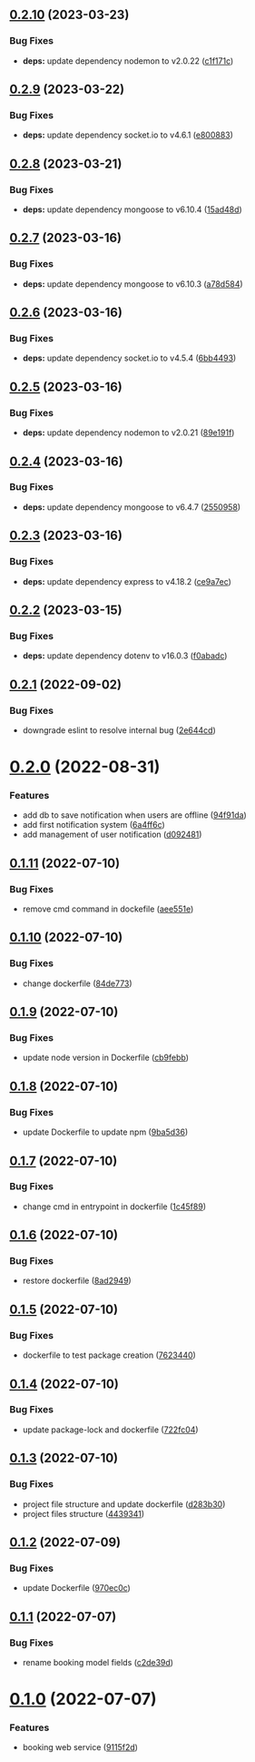 ## [0.2.10](https://github.com/SmartWasteCollection/booking-microservice/compare/v0.2.9...v0.2.10) (2023-03-23)


### Bug Fixes

* **deps:** update dependency nodemon to v2.0.22 ([c1f171c](https://github.com/SmartWasteCollection/booking-microservice/commit/c1f171ce3b79dad81c4a1a2f1f4ecadd1a12ed18))

## [0.2.9](https://github.com/SmartWasteCollection/booking-microservice/compare/v0.2.8...v0.2.9) (2023-03-22)


### Bug Fixes

* **deps:** update dependency socket.io to v4.6.1 ([e800883](https://github.com/SmartWasteCollection/booking-microservice/commit/e800883451f89ab5bbae77c2d8956a834858c4ce))

## [0.2.8](https://github.com/SmartWasteCollection/booking-microservice/compare/v0.2.7...v0.2.8) (2023-03-21)


### Bug Fixes

* **deps:** update dependency mongoose to v6.10.4 ([15ad48d](https://github.com/SmartWasteCollection/booking-microservice/commit/15ad48d4fe029a9ebe102e41389a4f5ac6d292b2))

## [0.2.7](https://github.com/SmartWasteCollection/booking-microservice/compare/v0.2.6...v0.2.7) (2023-03-16)


### Bug Fixes

* **deps:** update dependency mongoose to v6.10.3 ([a78d584](https://github.com/SmartWasteCollection/booking-microservice/commit/a78d584c8fc4ac72e027ae4e54d05720a7e37625))

## [0.2.6](https://github.com/SmartWasteCollection/booking-microservice/compare/v0.2.5...v0.2.6) (2023-03-16)


### Bug Fixes

* **deps:** update dependency socket.io to v4.5.4 ([6bb4493](https://github.com/SmartWasteCollection/booking-microservice/commit/6bb4493f07aa050f1bafd397a548ace4be9239b0))

## [0.2.5](https://github.com/SmartWasteCollection/booking-microservice/compare/v0.2.4...v0.2.5) (2023-03-16)


### Bug Fixes

* **deps:** update dependency nodemon to v2.0.21 ([89e191f](https://github.com/SmartWasteCollection/booking-microservice/commit/89e191fc934a0aca16ccfb5a6d6d1c9041d9266e))

## [0.2.4](https://github.com/SmartWasteCollection/booking-microservice/compare/v0.2.3...v0.2.4) (2023-03-16)


### Bug Fixes

* **deps:** update dependency mongoose to v6.4.7 ([2550958](https://github.com/SmartWasteCollection/booking-microservice/commit/2550958afbf90f2304b988e524b27958dcbe03e7))

## [0.2.3](https://github.com/SmartWasteCollection/booking-microservice/compare/v0.2.2...v0.2.3) (2023-03-16)


### Bug Fixes

* **deps:** update dependency express to v4.18.2 ([ce9a7ec](https://github.com/SmartWasteCollection/booking-microservice/commit/ce9a7ecb5965de89c06d56e96a04cb331dcde17b))

## [0.2.2](https://github.com/SmartWasteCollection/booking-microservice/compare/v0.2.1...v0.2.2) (2023-03-15)


### Bug Fixes

* **deps:** update dependency dotenv to v16.0.3 ([f0abadc](https://github.com/SmartWasteCollection/booking-microservice/commit/f0abadccb137edcaa26cf5b11d2a86d5df94774c))

## [0.2.1](https://github.com/SmartWasteCollection/booking-microservice/compare/v0.2.0...v0.2.1) (2022-09-02)


### Bug Fixes

* downgrade eslint to resolve internal bug ([2e644cd](https://github.com/SmartWasteCollection/booking-microservice/commit/2e644cd533bc0369472a4a95392b903f4e84b726))

# [0.2.0](https://github.com/SmartWasteCollection/booking-microservice/compare/v0.1.11...v0.2.0) (2022-08-31)


### Features

* add db to save notification when users are offline ([94f91da](https://github.com/SmartWasteCollection/booking-microservice/commit/94f91da2082b1066e49aee3df4dd5aa52c935c80))
* add first notification system ([6a4ff6c](https://github.com/SmartWasteCollection/booking-microservice/commit/6a4ff6cf08cd8efd5521cc2fe5e74c197e35fa42))
* add management of user notification ([d092481](https://github.com/SmartWasteCollection/booking-microservice/commit/d0924816bfef57adc079d22d655e702fd2f05f3c))

## [0.1.11](https://github.com/SmartWasteCollection/booking-microservice/compare/v0.1.10...v0.1.11) (2022-07-10)


### Bug Fixes

* remove cmd command in dockefile ([aee551e](https://github.com/SmartWasteCollection/booking-microservice/commit/aee551eab4206352b4fea72deed3192db61f8d4f))

## [0.1.10](https://github.com/SmartWasteCollection/booking-microservice/compare/v0.1.9...v0.1.10) (2022-07-10)


### Bug Fixes

* change dockerfile ([84de773](https://github.com/SmartWasteCollection/booking-microservice/commit/84de773e5d00239b9aafa65404d734ebf840168f))

## [0.1.9](https://github.com/SmartWasteCollection/booking-microservice/compare/v0.1.8...v0.1.9) (2022-07-10)


### Bug Fixes

* update node version in Dockerfile ([cb9febb](https://github.com/SmartWasteCollection/booking-microservice/commit/cb9febbf18c39b02f857093e85d69a2087556303))

## [0.1.8](https://github.com/SmartWasteCollection/booking-microservice/compare/v0.1.7...v0.1.8) (2022-07-10)


### Bug Fixes

* update Dockerfile to update npm ([9ba5d36](https://github.com/SmartWasteCollection/booking-microservice/commit/9ba5d367911596d576c92aed6e99fdd16bd4d997))

## [0.1.7](https://github.com/SmartWasteCollection/booking-microservice/compare/v0.1.6...v0.1.7) (2022-07-10)


### Bug Fixes

* change cmd in entrypoint in dockerfile ([1c45f89](https://github.com/SmartWasteCollection/booking-microservice/commit/1c45f89033fd2bf1abf930a3b8c78e96eff3697e))

## [0.1.6](https://github.com/SmartWasteCollection/booking-microservice/compare/v0.1.5...v0.1.6) (2022-07-10)


### Bug Fixes

* restore dockerfile ([8ad2949](https://github.com/SmartWasteCollection/booking-microservice/commit/8ad2949dbc862081727b7cc85e0c85d27767f463))

## [0.1.5](https://github.com/SmartWasteCollection/booking-microservice/compare/v0.1.4...v0.1.5) (2022-07-10)


### Bug Fixes

* dockerfile to test package creation ([7623440](https://github.com/SmartWasteCollection/booking-microservice/commit/76234401853f6439849fff9e243500ef3ade4036))

## [0.1.4](https://github.com/SmartWasteCollection/booking-microservice/compare/v0.1.3...v0.1.4) (2022-07-10)


### Bug Fixes

* update package-lock and dockerfile ([722fc04](https://github.com/SmartWasteCollection/booking-microservice/commit/722fc04763491c40f1bd0d9d0281439c307899ce))

## [0.1.3](https://github.com/SmartWasteCollection/booking-microservice/compare/v0.1.2...v0.1.3) (2022-07-10)


### Bug Fixes

* project file structure and update dockerfile ([d283b30](https://github.com/SmartWasteCollection/booking-microservice/commit/d283b306cdeaf744560bb83d17c5981a06ce7b58))
* project files structure ([4439341](https://github.com/SmartWasteCollection/booking-microservice/commit/4439341c353272c9334639ebf55745f9de7fe20d))

## [0.1.2](https://github.com/SmartWasteCollection/booking-microservice/compare/v0.1.1...v0.1.2) (2022-07-09)


### Bug Fixes

* update Dockerfile ([970ec0c](https://github.com/SmartWasteCollection/booking-microservice/commit/970ec0cd5cdbdbfb44d77bad8537809ba2151896))

## [0.1.1](https://github.com/SmartWasteCollection/booking-microservice/compare/v0.1.0...v0.1.1) (2022-07-07)


### Bug Fixes

* rename booking model fields ([c2de39d](https://github.com/SmartWasteCollection/booking-microservice/commit/c2de39da9b1b62822ab1d3e971a9fc35556853ad))

# [0.1.0](https://github.com/SmartWasteCollection/booking-microservice/compare/v0.0.1...v0.1.0) (2022-07-07)


### Features

* booking web service ([9115f2d](https://github.com/SmartWasteCollection/booking-microservice/commit/9115f2d8bed41e6a2f915cfafa3d947499fac155))
